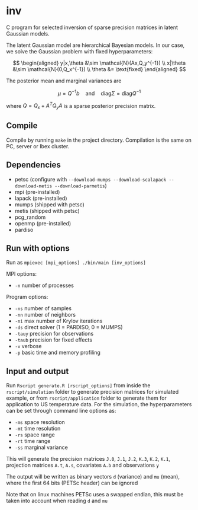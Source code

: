 # inv

C program for selected inversion of sparse precision matrices in latent Gaussian models.

The latent Gaussian model are hierarchical Bayesian models. In our case, we solve the Gaussian problem with fixed hyperparameters:

$$
\begin{aligned}
    y|x,\theta &\sim \mathcal{N}(Ax,Q_y^{-1}) \\
    x|\theta &\sim \mathcal{N}(0,Q_x^{-1}) \\
    \theta &= \text{fixed}
\end{aligned}
$$

The posterior mean and marginal variances are

$$
    \mu = Q^{-1}b \quad\text{and}\quad \text{diag}\Sigma = \text{diag}Q^{-1}
$$

where $Q=Q_x+A^TQ_yA$ is a sparse posterior precision matrix.


## Compile

Compile by running `make` in the project directory. Compilation is the same on PC, server or Ibex cluster.

## Dependencies

* petsc (configure with `--download-mumps --download-scalapack --download-metis --download-parmetis`)
* mpi (pre-installed)
* lapack (pre-installed)
* mumps (shipped with petsc)
* metis (shipped with petsc)
* pcg_random
* openmp (pre-installed)
* pardiso

## Run with options

Run as `mpiexec [mpi_options] ./bin/main [inv_options]`

MPI options:
* `-n` number of processes

Program options:
* `-ns` number of samples
* `-nn` number of neighbors
* `-ni` max number of Krylov iterations
* `-ds` direct solver (1 = PARDISO, 0 = MUMPS)
* `-tauy` precision for observations
* `-taub` precision for fixed effects
* `-v` verbose
* `-p` basic time and memory profiling

## Input and output

Run `Rscript generate.R [rscript_options]` from inside the `rscript/simulation` folder to generate precision matrices for simulated example, or from `rscript/application` folder to generate them for application to US temperature data. For the simulation, the hyperparameters can be set through command line options as:

* `-ms` space resolution
* `-mt` time resolution
* `-rs` space range
* `-rt` time range
* `-ss` marginal variance

This will generate the precision matrices `J.0`, `J.1`, `J.2`, `K.3`, `K.2`, `K.1`, projection matrices `A.t`, `A.s`, covariates `A.b` and observations `y`

The output will be written as binary vectors `d` (variance) and `mu` (mean), where the first 64 bits (PETSc header) can be ignored

Note that on linux machines PETSc uses a swapped endian, this must be taken into account when reading `d` and `mu`
